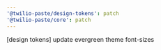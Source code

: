 ```yaml
---
'@twilio-paste/design-tokens': patch
'@twilio-paste/core': patch
---
```


[design tokens] update evergreen theme font-sizes
